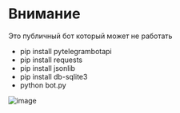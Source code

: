 # Внимание
Это публичный бот который может не работать
- pip install pytelegrambotapi 
- pip install requests
- pip install jsonlib
- pip install db-sqlite3
- python bot.py

![image](https://user-images.githubusercontent.com/18011884/148171081-087edaea-3734-4c7a-a644-fc359c3bf3a2.png)
